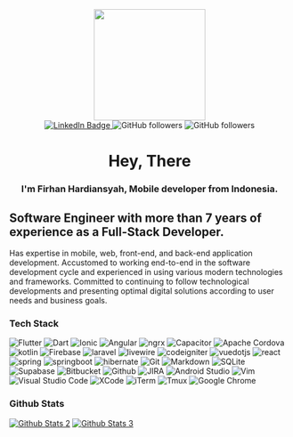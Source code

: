 <div id="header" align="center">
  <img src="https://media.giphy.com/media/s6hdSACv7Dm3deCZKo/giphy.gif" width="200"/>
  
  <div id="badges">
    <a href="https://www.linkedin.com/in/firhan-hardiansyah-2902bb1b5" target="_blank">
      <img src="https://img.shields.io/badge/LinkedIn-blue?style=for-the-badge&logo=linkedin&logoColor=white" alt="LinkedIn Badge"/>
    </a>
    <img alt="GitHub followers" src="https://img.shields.io/github/followers/firhanhardiansyah?style=for-the-badge&logo=github">
    <img alt="GitHub followers" src="https://komarev.com/ghpvc/?username=firhanhardiansyah&style=for-the-badge&color=blue&logo=github">
  </div>
  <h1>Hey, There</h1>
</div>

<h3 align="center">I'm Firhan Hardiansyah, Mobile developer from Indonesia.</h3>

<div>
    <h2>Software Engineer with more than 7 years of experience as a Full-Stack Developer.</h2>
    <p>
        Has expertise in mobile, web, front-end, and back-end application development. Accustomed to working end-to-end in the
        software development cycle and experienced in using various modern technologies and frameworks. Committed to
        continuing to follow technological developments and presenting optimal digital solutions according to user needs and
        business goals.
    </p>
</div>

<h3>Tech Stack</h3>
<p>
  <img alt="Flutter" src="https://img.shields.io/badge/Flutter-02569B?style=flat-square&logo=flutter&logoColor=white" />
  <img alt="Dart" src="https://img.shields.io/badge/Dart-0175C2?style=flat-square&logo=dart&logoColor=white" />
  <img alt="Ionic" src="https://img.shields.io/badge/Ionic-3880FF?style=flat-square&logo=ionic&logoColor=white" />
  <img alt="Angular" src="https://img.shields.io/badge/Angular-DD0031?style=flat-square&logo=angular&logoColor=white" />
  <img alt="ngrx" src="https://img.shields.io/badge/NgRx-BA2BD2?style=flat-square&logo=ngrx&logoColor=white" />
  <img alt="Capacitor" src="https://img.shields.io/badge/Capacitor-13A1FE?style=flat-square&logo=capacitor&logoColor=white" />
  <img alt="Apache Cordova" src="https://img.shields.io/badge/Apache_Cordova-E8E8E8?style=flat-square&logo=apachecordova&logoColor=black" />
  <img alt="kotlin" src="https://img.shields.io/badge/kotlin-7F52FF?style=flat-square&logo=kotlin&logoColor=white" />
  <img alt="Firebase" src="https://img.shields.io/badge/Firebase-FFCA28?style=flat-square&logo=firebase&logoColor=black" />
  <img alt="laravel" src="https://img.shields.io/badge/Laravel-FF2D20?style=flat-square&logo=laravel&logoColor=white" />
  <img alt="livewire" src="https://img.shields.io/badge/Livewire-4E56A6?style=flat-square&logo=livewire&logoColor=white" />
  <img alt="codeigniter" src="https://img.shields.io/badge/CodeIgniter-EF4223?style=flat-square&logo=codeigniter&logoColor=white" />
  <img alt="vuedotjs" src="https://img.shields.io/badge/Vue-4FC08D?style=flat-square&logo=vuedotjs&logoColor=white" />
  <img alt="react" src="https://img.shields.io/badge/React-61DAFB?style=flat-square&logo=react&logoColor=black" />
  <img alt="spring" src="https://img.shields.io/badge/Spring-6DB33F?style=flat-square&logo=spring&logoColor=white" />
  <img alt="springboot" src="https://img.shields.io/badge/Spring_Boot-6DB33F?style=flat-square&logo=springboot&logoColor=white" />
  <img alt="hibernate" src="https://img.shields.io/badge/Hibernate-59666C?style=flat-square&logo=hibernate&logoColor=white" />
  <img alt="Git" src="https://img.shields.io/badge/Git-F05032?style=flat-square&logo=git&logoColor=white" />
  <img alt="Markdown" src="https://img.shields.io/badge/Markdown-000000?style=flat-square&logo=markdown&logoColor=white" />
  <img alt="SQLite" src="https://img.shields.io/badge/SQLite-07405E?style=flat-square&logo=sqlite&logoColor=white" />
  <img alt="Supabase" src="https://img.shields.io/badge/Supabase-181818?style=flat-square&logo=supabase&logoColor=white" />
  <img alt="Bitbucket" src="https://img.shields.io/badge/Bitbucket-0747a6?style=flat-square&logo=bitbucket&logoColor=white" />
  <img alt="Github" src="https://img.shields.io/badge/GitHub-100000?style=flat-square&logo=github&logoColor=white" />
  <img alt="JIRA" src="https://img.shields.io/badge/Jira-0052CC?style=flat-square&logo=Jira&logoColor=white" />
  <img alt="Android Studio" src="https://img.shields.io/badge/Android_Studio-3DDC84?style=flat-square&logo=androidstudio&logoColor=white" />
  <img alt="Vim" src="https://img.shields.io/badge/VIM-%2311AB00.svg?&style=flat-square&logo=vim&logoColor=white" />
  <img alt="Visual Studio Code" src="https://img.shields.io/badge/Visual_Studio_Code-0078D4?style=flat-square&logo=visual_studio_code&logoColor=white" />
  <img alt="XCode" src="https://img.shields.io/badge/Xcode-007ACC?style=flat-square&logo=Xcode&logoColor=white" />
  <img alt="iTerm" src="https://img.shields.io/badge/iTerm2-000000?style=flat-square&logo=iterm2&logoColor=white" />
  <img alt="Tmux" src="https://img.shields.io/badge/tmux-1BB91F?style=flat-square&logo=tmux&logoColor=white" />
  <img alt="Google Chrome" src="https://img.shields.io/badge/Google_chrome-4285F4?style=flat-square&logo=Google-chrome&logoColor=white" />
</p>

<h3>Github Stats</h3>
<a href="https://github-readme-streak-stats.herokuapp.com/?user=firhanhardiansyah&theme=vue-dark&hide_border=true" target="_blank"><img alt="Github Stats 2" src="https://github-readme-streak-stats.herokuapp.com/?user=firhanhardiansyah&theme=vue-dark&hide_border=true" /></a>
<a href="https://github-readme-stats.vercel.app/api/top-langs/?username=firhanhardiansyah&theme=vue-dark&hide_border=true&include_all_commits=false&count_private=false&layout=compact" target="_blank"><img alt="Github Stats 3" src="https://github-readme-stats.vercel.app/api/top-langs/?username=firhanhardiansyah&theme=vue-dark&hide_border=true&include_all_commits=false&count_private=false&layout=compact" /></a>
